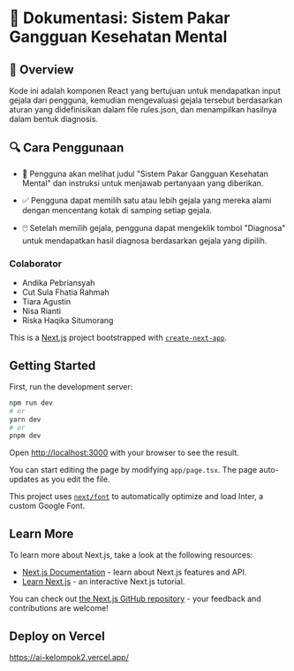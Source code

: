 # 📖 Dokumentasi: Sistem Pakar Gangguan Kesehatan Mental
## 🌟 Overview
Kode ini adalah komponen React yang bertujuan untuk mendapatkan input gejala dari pengguna, kemudian mengevaluasi gejala tersebut berdasarkan aturan yang didefinisikan dalam file rules.json, dan menampilkan hasilnya dalam bentuk diagnosis.


## 🔍 Cara Penggunaan
- 🚀 Pengguna akan melihat judul "Sistem Pakar Gangguan Kesehatan Mental" dan instruksi untuk menjawab pertanyaan yang diberikan.

- ✅ Pengguna dapat memilih satu atau lebih gejala yang mereka alami dengan mencentang kotak di samping setiap gejala.

- 🖱️ Setelah memilih gejala, pengguna dapat mengeklik tombol "Diagnosa" untuk mendapatkan hasil diagnosa berdasarkan gejala yang dipilih.

### Colaborator
- Andika Pebriansyah
- Cut Sula Fhatia Rahmah
- Tiara Agustin
- Nisa Rianti
- Riska Haqika Situmorang


This is a [Next.js](https://nextjs.org/) project bootstrapped with [`create-next-app`](https://github.com/vercel/next.js/tree/canary/packages/create-next-app).

## Getting Started

First, run the development server:

```bash
npm run dev
# or
yarn dev
# or
pnpm dev
```

Open [http://localhost:3000](http://localhost:3000) with your browser to see the result.

You can start editing the page by modifying `app/page.tsx`. The page auto-updates as you edit the file.

This project uses [`next/font`](https://nextjs.org/docs/basic-features/font-optimization) to automatically optimize and load Inter, a custom Google Font.

## Learn More

To learn more about Next.js, take a look at the following resources:

- [Next.js Documentation](https://nextjs.org/docs) - learn about Next.js features and API.
- [Learn Next.js](https://nextjs.org/learn) - an interactive Next.js tutorial.

You can check out [the Next.js GitHub repository](https://github.com/vercel/next.js/) - your feedback and contributions are welcome!

## Deploy on Vercel

https://ai-kelompok2.vercel.app/





